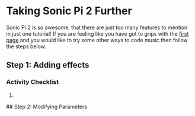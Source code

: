 # Taking Sonic Pi 2 Further

Sonic Pi 2 is so awesome, that there are just too many features to mention in just one tutorial! If you are feeling like you have got to grips with the [first page](worksheet.md) and you would like to try some other ways to code music then follow the steps below.

## Step 1: Adding effects


### Activity Checklist
1. 


## Step 2: Modifying Parameters



